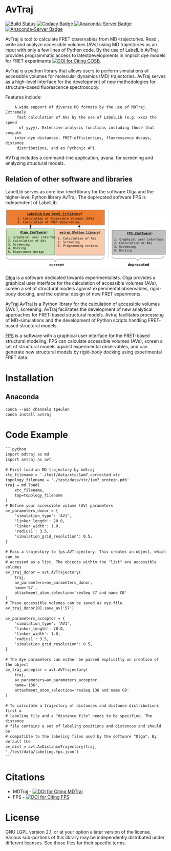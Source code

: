AvTraj
======
[![Build Status](https://travis-ci.org/Fluorescence-Tools/avtraj.svg?branch=master)](https://travis-ci.org/Fluorescence-Tools/avtraj)
[![Codacy Badge](https://api.codacy.com/project/badge/Grade/146004a9bd4a4c19b2fd55b8c3d10182)](https://www.codacy.com/manual/tpeulen/avtraj?utm_source=github.com&amp;utm_medium=referral&amp;utm_content=Fluorescence-Tools/avtraj&amp;utm_campaign=Badge_Grade)
[![Anaconda-Server Badge](https://anaconda.org/tpeulen/avtraj/badges/installer/conda.svg)](https://conda.anaconda.org/tpeulen)
[![Anaconda-Server Badge](https://anaconda.org/tpeulen/avtraj/badges/platforms.svg)](https://anaconda.org/tpeulen/avtraj)

AvTraj is tool to calculate FRET observables from MD-trajectories. Read
, write and analyze accessible volumes (AVs) using MD trajectories as an
input with only a few lines of Python code. By the use of LabelLib AvTraj
provides programmatic access to latestdevelopments in implicit dye models
for FRET experiments [![DOI for Citing COSB](https://img.shields.io/badge/DOI-10.1016/j.sbi.2016.11.012-blue.svg)](https://doi.org/10.1016/j.sbi.2016.11.012). 

AvTraj is a python library that allows users to perform simulations of
accessible volumes for molecular dynamics (MD) trajectories. AvTraj serves
as a high-level interface for the development of new methodologies for
 structure-based fluorescence spectroscopy.

Features include:

        A wide support of diverse MD formats by the use of MDTraj. Extremely
         fast calculation of AVs by the use of LabelLib (e.g. xxxx the speed
          of yyyy). Extensive analysis functions including those that compute
        inter-dye distances, FRET-efficiencies, fluorescence decays, distance
         distributions, and an Pythonic API.

AVTraj includes a command-line application, avana, for screening and
 analyzing structural models.


Relation of other software and libraries
----------------------------------------
LabelLib serves as core low-level library for the software Olga and the
higher-level Python library AvTraj. The deprecated software FPS is
independent of LabelLib.

![LabelLib and other software/libraries][3]

[Olga](https://github.com/Fluorescence-Tools/Olga) is a software dedicated
 towards experimentalists. Olga provides a graphical user interface for the
  calculation of accessible volumes (AVs), screen a set of structural models
   against experimental observables, rigid-body docking, 
and the optimal design of new FRET experiments.

[AvTraj](https://github.com/Fluorescence-Tools/avtraj)
AvTraj is a Python library for the calculation of accessible volumes (AVs
), screening. AvTraj facilitates the development of new analytical approaches
for FRET-based structural models. Avtraj facilitates processing of 
MD-simulations and the development of Python scripts handling FRET-based
 structural models. 

[FPS](http://www.mpc.hhu.de/software/fps.html) is a software with a graphical
user interface for the FRET-based structural modeling. FPS can calculate
accessible volumes (AVs), screen a set of structural models against
experimental observables, and can generate new structural 
models by rigid-body docking using experimental FRET data.


Installation
============
Anaconda
--------

```commandline
conda --add channels tpeulen
conda install avtraj
```


Code Example
============
    ```python
    import mdtraj as md
    import avtraj as avt
    
    # First load an MD trajectory by mdtraj
    xtc_filename = './test/data/xtc/1am7_corrected.xtc'
    topology_filename = './test/data/xtc/1am7_protein.pdb'
    traj = md.load(
        xtc_filename,
        top=topology_filename
    )
    # Define your accessible volume (AV) parameters
    av_parameters_donor = {
        'simulation_type': 'AV1',
        'linker_length': 20.0,
        'linker_width': 1.0,
        'radius1': 3.5,
        'simulation_grid_resolution': 0.5,
    }
    
    # Pass a trajectory to fps.AVTrajectory. This creates an object, which can be 
    # accessed as a list. The objects within the "list" are accessible volumes  
    av_traj_donor = avt.AVTrajectory(
        traj,
        av_parameters=av_parameters_donor,
        name='57',
        attachment_atom_selection='resSeq 57 and name CB'
    )
    # These accessible volumes can be saved as xyz-file
    av_traj_donor[0].save_av('57')
    
    av_parameters_acceptor = {
        'simulation_type': 'AV1',
        'linker_length': 20.0,
        'linker_width': 1.0,
        'radius1': 3.5,
        'simulation_grid_resolution': 0.5,
    }
    
    # The dye parameters can either be passed explicitly on creation of the object
    av_traj_acceptor = avt.AVTrajectory(
        traj, 
        av_parameters=av_parameters_acceptor,
        name='136',
        attachment_atom_selection='resSeq 136 and name CB'
    )
    
    # To calculate a trajectory of distances and distance distributions first a 
    # labeling file and a "distance file" needs to be specified. The distance
    # file contains a set of labeling positions and distances and should be
    # compatible to the labeling files used by the software "Olga". By default the 
    av_dist = avt.AvDistanceTrajectory(traj, './test/data/labeling.fps.json')
    ```


Citations 
=========
  * MDTraj - [![DOI for Citing MDTraj](https://img.shields.io/badge/DOI-10.1016%2Fj.bpj.2015.08.015-blue.svg)](http://doi.org/10.1016/j.bpj.2015.08.015)
  * FPS - [![DOI for Citing FPS](https://img.shields.io/badge/DOI-10.1038/nmeth.2222-blue.svg)](http://doi.org/10.1038/nmeth.2222)


License
=======
GNU LGPL version 2.1, or at your option a later version of the license.
Various sub-portions of this library may be independently distributed under
different licenses. See those files for their specific terms.

[3]: doc/img/software_overview.svg "LabelLib and other software/libraries"
